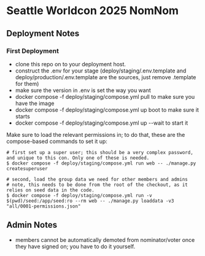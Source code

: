 # Seattle Worldcon 2025 NomNom

## Deployment Notes

### First Deployment

- clone this repo on to your deployment host.
- construct the .env for your stage (deploy/staging/.env.template and deploy/production/.env.template are the sources, just remove .template for them)
- make sure the version in .env is set the way you want
- docker compose -f deploy/staging/compose.yml pull to make sure you have the image
- docker compose -f deploy/staging/compose.yml up boot to make sure it starts
- docker compose -f deploy/staging/compose.yml up --wait to start it

Make sure to load the relevant permissions in; to do that, these are the compose-based commands to set it up:

``` shellsession
# first set up a super user; this should be a very complex password, and unique to this con. Only one of these is needed.
$ docker compose -f deploy/staging/compose.yml run web -- ./manage.py createsuperuser

# second, load the group data we need for other members and admins
# note, this needs to be done from the root of the checkout, as it relies on seed data in the code.
$ docker compose -f deploy/staging/compose.yml run -v $(pwd)/seed:/app/seed:ro --rm web -- ./manage.py loaddata -v3 "all/0001-permissions.json"
```

## Admin Notes

- members cannot be automatically demoted from nominator/voter once they have signed on; you have to do it yourself.
